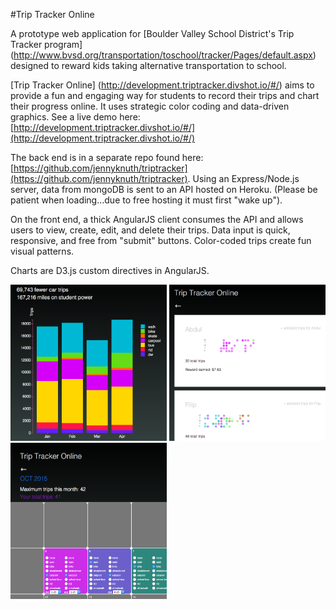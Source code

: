 #Trip Tracker Online

A prototype web application for [Boulder Valley School District's Trip Tracker program] (http://www.bvsd.org/transportation/toschool/tracker/Pages/default.aspx) designed to reward kids taking alternative transportation to school.

[Trip Tracker Online] (http://development.triptracker.divshot.io/#/) aims to provide a fun and engaging way for students to record their trips and chart their progress online. It uses strategic color coding and data-driven graphics. See a live demo here: [http://development.triptracker.divshot.io/#/](http://development.triptracker.divshot.io/#/)

The back end is in a separate repo found here: [https://github.com/jennyknuth/triptracker](https://github.com/jennyknuth/triptracker). Using an Express/Node.js server, data from mongoDB is sent to an API hosted on Heroku. (Please be patient when loading…due to free hosting it must first "wake up"). 

On the front end, a thick AngularJS client consumes the API and allows users to view, create, edit, and delete their trips. Data input is quick, responsive, and free from "submit" buttons. Color-coded trips create fun visual patterns. 

Charts are D3.js custom directives in AngularJS. 

<img src="TTStackedBar.png" width="250" height="250" />
<img src="ParentIndex.png" width="250" height="250" />
<img src="TripTrackerCalendar.png" width="250" height="250" />

